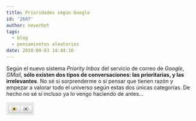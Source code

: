 ```yaml
---
title: Prioridades según Google
id: '2687'
author: neverbot
tags:
  - blog
  - pensamientos aleatorios
date: 2010-09-03 14:44:10
---
```


Según el nuevo sistema _Priority Inbox_ del servicio de correo de _Google_, _GMail_, **sólo existen dos tipos de conversaciones: las prioritarias, y las irrelevantes**. No sé si sorprenderme o si pensar que tienen razón y empezar a valorar todo el universo según estas dos únicas categorías. De hecho no sé si incluso ya lo vengo haciendo de antes...

![irrelevantes.png](./prioridades-segun-google/irrelevantes.png)